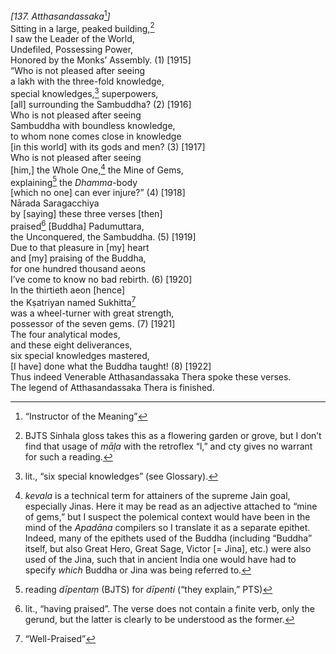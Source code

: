*\[137. Atthasandassaka*[^1]*\]*  
Sitting in a large, peaked building,[^2]  
I saw the Leader of the World,  
Undefiled, Possessing Power,  
Honored by the Monks’ Assembly. (1) \[1915\]  
“Who is not pleased after seeing  
a lakh with the three-fold knowledge,  
special knowledges,[^3] superpowers,  
\[all\] surrounding the Sambuddha? (2) \[1916\]  
Who is not pleased after seeing  
Sambuddha with boundless knowledge,  
to whom none comes close in knowledge  
\[in this world\] with its gods and men? (3) \[1917\]  
Who is not pleased after seeing  
\[him,\] the Whole One,[^4] the Mine of Gems,  
explaining[^5] the *Dhamma*-body  
\[which no one\] can ever injure?” (4) \[1918\]  
Nārada Saragacchiya  
by \[saying\] these three verses \[then\]  
praised[^6] \[Buddha\] Padumuttara,  
the Unconquered, the Sambuddha. (5) \[1919\]  
Due to that pleasure in \[my\] heart  
and \[my\] praising of the Buddha,  
for one hundred thousand aeons  
I’ve come to know no bad rebirth. (6) \[1920\]  
In the thirtieth aeon \[hence\]  
the Kṣatriyan named Sukhitta[^7]  
was a wheel-turner with great strength,  
possessor of the seven gems. (7) \[1921\]  
The four analytical modes,  
and these eight deliverances,  
six special knowledges mastered,  
\[I have\] done what the Buddha taught! (8) \[1922\]  
Thus indeed Venerable Atthasandassaka Thera spoke these verses.  
The legend of Atthasandassaka Thera is finished.  
[^1]: “Instructor of the Meaning”  
[^2]: BJTS Sinhala gloss takes this as a flowering garden or grove, but
    I don’t find that usage of *māḷa* with the retroflex “l,” and cty
    gives no warrant for such a reading.  
[^3]: lit., “six special knowledges” (see Glossary).  
[^4]: *kevala* is a technical term for attainers of the supreme Jain
    goal, especially Jinas. Here it may be read as an adjective attached
    to “mine of gems,” but I suspect the polemical context would have
    been in the mind of the *Apadāna* compilers so I translate it as a
    separate epithet. Indeed, many of the epithets used of the Buddha
    (including “Buddha” itself, but also Great Hero, Great Sage, Victor
    \[= Jina\], etc.) were also used of the Jina, such that in ancient
    India one would have had to specify *which* Buddha or Jina was being
    referred to.  
[^5]: reading *dīpentaṃ* (BJTS) for *dīpenti* (“they explain,” PTS)  
[^6]: lit., “having praised”. The verse does not contain a finite verb,
    only the gerund, but the latter is clearly to be understood as the
    former.  
[^7]: “Well-Praised”
